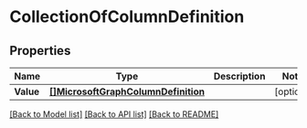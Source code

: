 # CollectionOfColumnDefinition

## Properties

Name | Type | Description | Notes
------------ | ------------- | ------------- | -------------
**Value** | [**[]MicrosoftGraphColumnDefinition**](microsoft.graph.columnDefinition.md) |  | [optional] 

[[Back to Model list]](../README.md#documentation-for-models) [[Back to API list]](../README.md#documentation-for-api-endpoints) [[Back to README]](../README.md)


